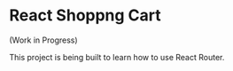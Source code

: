 # React Shoppng Cart

(Work in Progress)

This project is being built to learn how to use React Router.
